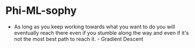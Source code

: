 # Phi-ML-sophy

- As long as you keep working towards what you want to do you will eventually reach there even if you stumble along the way and even if it's not the most best path to reach it. - Gradient Descent
